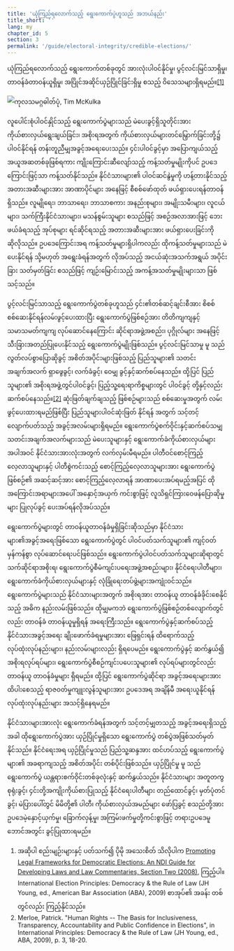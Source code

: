 ```yaml
---
title: 'ယုံကြည်ရလောက်သည့် ရွေးကောက်ပွဲဟူသည် အဘယ်နည်း'
title_short: ''
lang: my
chapter_id: 5
section: 3
permalink: '/guide/electoral-integrity/credible-elections/'
---
```


ယုံကြည်ရလောက်သည့် ရွေးကောက်တစ်ခုတွင် အားလုံးပါဝင်နိုင်မှု၊ ပွင့်လင်းမြင်သာရှိမှု၊ တာဝန်ခံတာဝန်ယူရှိမှု၊ အပြိုင်အဆိုင်ယှဉ်ပြိုင်ခြင်းရှိမှု စသည့် ဝိသေသများရှိရမည်။[\[1\]](#footnote-1)

 ![ကုလသမဂ္ဂဓါတ်ပုံ, Tim McKulka](/images/guide/UN-Photo-Tim-McKulka-460567.jpg) 

လူပေါင်းစုံပါဝင်နှိုင်သည့် ရွေးကောက်ပွဲများသည် မဲပေးခွင့်ရှိသူတိုင်းအား ကိုယ်စားလှယ်ရွေးချယ်ခြင်း၊ အစိုးရအတွက် ကိုယ်စားလှယ်များတင်မြှောက်ခြင်းတို့၌ ပါဝင်နိုင်ရန် တန်းတူညီမျှအခွင့်အရေးပေးသည်။ ၄င်းပါဝင်ခွင့်မှာ အပြောကျယ်သည့် အယူအဆတစ်ခုဖြစ်ရကား ကျိုးကြောင်းဆီလျော်သည့် ကန့်သတ်မှုမျိုးကိုပင် ဥပဒေကြောင်းဖြင့်သာ ကန့်သတ်နိုင်သည်။ နိုင်ငံသားများ၏ ပါဝင်ဆင်နွဲမှုကို ဟန့်တားနိုင်သည့် အတားအဆီးများအား အာဏာပိုင်များ အနေဖြင့် စီစစ်ဖော်ထုတ် ဖယ်ရှားပေးရန်တာဝန်ရှိသည်။ လူမျိုရေး၊ ဘာသာရေး၊ ဘာသာစကား အနည်းစုများ၊ အမျိုးသမီးများ၊ လူငယ်များ၊ သက်ကြီးနိုင်ငံသားများ၊ မသန်စွမ်းသူများ စသည်ဖြင့် အစဉ်အလာအားဖြင့် ဘေးဖယ်ခံရသည့် အုပ်စုများ ရင်ဆိုင်ရသည့် အတားအဆီးများအား ဖယ်ရှားပေးခြင်းကို ဆိုလိုသည်။ ဥပဒေကြောင်းအရ ကန့်သတ်မှုများရှိပါကလည်း ထိုကန့်သတ်မှုများသည် မဲပေးနိုင်ရန် သို့မဟုတ် အရွေးခံရန်အတွက် လိုအပ်သည့် အငယ်ဆုံးအသက်အရွယ် အပိုင်းခြား သတ်မှတ်ခြင်း စသည်ဖြင့် ကျဉ်းမြောင်းသည့် အကန့်အသတ်မှုမျိုးများသာ ဖြစ်သင့်သည်။

ပွင့်လင်းမြင်သာသည့် ရွေးကောက်ပွဲတစ်ခုဟူသည် ၄င်း၏တစ်ဆင့်ချင်းစီအား စိစစ် စစ်ဆေးနိုင်ရန်လမ်းဖွင့်ပေးထားပြီး ရွေးကောက်ပွဲဖြစ်စဉ်အား တိတိကျကျနှင့် သမာသမတ်ကျကျ လုပ်ဆောင်နေကြောင်း ဆိုင်ရာအဖွဲ့အစည်း၊ ပုဂ္ဂိုလ်များ အနေဖြင့် သီးခြားအတည်ပြုပေးနိုင်သည့် ရွေးကောက်ပွဲမျိုးဖြစ်သည်။ ပွင့်လင်းမြင်သာမှု မူ သည် လွတ်လပ်စွာပြောဆိုခွင့် အစိတ်အပိုင်းများဖြစ်သည့် ပြည်သူများ၏ သတင်းအချက်အလက် ရှာဖွေခွင့်၊ လက်ခံခွင့်၊ ဝေမျှ ခွင့်နှင့်ဆက်စပ်နေသည်။ ထို့ပြင် ပြည်သူများ၏ အစိုးရအဖွဲ့တွင်ပါဝင်ခွင့်၊ ပြည့်သူ့ရေးရာကိစ္စများတွင် ပါဝင်ခွင့် တို့နှင့်လည်းဆက်စပ်နေသည်။[\[2\]](#footnote-2) ဆုံးဖြတ်ချက်ချသည့် ဖြစ်စဉ်များသည် စစ်ဆေးမှုအတွက် လမ်းဖွင့်ပေးထားရမည်ဖြစ်ပြီး ပြည်သူများပါဝင်ဆုံးဖြတ် နိုင်ရန် အတွက် သင့်တင့်လျောက်ပတ်သည့် အခွင့်အလမ်းများရှိရမည်။ ရွေးကောက်ပွဲစက်ဝိုင်းနှင့်ဆက်စပ်သမျှ သတင်းအချက်အလက်များသည် မဲပေးသူများနှင့် ရွေးကောက်ခံကိုယ်စားလှယ်များအပါအဝင် နိုင်ငံသားအားလုံးအတွက် လက်လှမ်းမီရမည်။ ပါတီဝင်စောင့်ကြည့်လေ့လာသူများနှင့် ပါတီစွဲကင်းသည့် စောင့်ကြည့်လေ့လာသူများအား ရွေးကောက်ပွဲဖြစ်စဉ်၏ အဆင့်ဆင့်အား စောင့်ကြည့်လေ့လာရန် အာဏာပေးအပ်ရမည့်အပြင် ထိုအကြောင်းအရာများအပေါ် အနှောင့်အယှက် ကင်းစွာဖြင့် လူသိရှင်ကြားဝေဖန်ပြောဆိုမှုများ ပြုလုပ်ခွင့် ပေးအပ်ရန်လိုအပ်သည်။

ရွေးကောက်ပွဲများတွင် တာဝန်ယူတာဝန်ခံမှုရှိခြင်းဆိုသည်မှာ နိုင်ငံသားများ၏အခွင့်အရေးဖြစ်သော ရွေးကောက်ပွဲတွင် ပါဝင်ပတ်သက်သူများ၏ ကျင့်ဝတ်မှန်ကန်စွာ လုပ်ဆောင်ရေးပင်ဖြစ်သည်။ ရွေးကောက်ပွဲပါဝင်ပတ်သက်သူများဆိုရာတွင် သက်ဆိုင်ရာအစိုးရ၊ ရွေးကောက်ပွဲစီမံကျင်းပရေးအဖွဲ့အစည်းများ၊ နိုင်ငံရေးပါတီများ၊ ရွေးကောက်ခံကိုယ်စားလှယ်များနှင့် လုံခြုံရေးတပ်ဖွဲ့များအကျုံးဝင်သည်။ ရွေးကောက်ပွဲများသည် နိုင်ငံသားများအတွက် အစိုးရအား တာဝန်ယူ တာဝန်ခံခိုင်းစေနိုင်သည့် အဓိက နည်းလမ်းဖြစ်သည်။ ထိုမျှမကဘဲ ရွေးကောက်ပွဲဖြစ်စဉ်တစ်လျောက်တွင်လည်း တာဝန်ခံ တာဝန်ယူမှုရှိရန် အရေးကြီးသည်။ ရွေးကောက်ပွဲနှင့်ဆက်စပ်သည့် နိုင်ငံသားအခွင့်အရေး ချိုးဖောက်ခံရမှုများအား ဖြေရှင်းရန် ထိရောက်သည့် လုပ်ထုံးလုပ်နည်းများ၊ နည်းလမ်းများလည်း ရှိရပေမည်။ ရွေးကောက်ပွဲနှင့် ဆက်နွှယ်၍ အစိုးရလုပ်ရပ်များ၊ ရွေးကောက်ပွဲစီစဉ်ကျင်းပပေးသူများ၏ လုပ်ရပ်များတွင်လည်း တာဝန်ယူ တာဝန်ခံမှုများ ရှိရမည်။ ထို့ပြင် ရွေးကောက်ပွဲဆိုင်ရာ အခွင့်အရေးများအား ထိပါးစေသည့် ရာဇဝတ်မှုကျူးလွန်သူများအား ဥပဒေအရ အချိန်မီ အရေးယူနိုင်ရန် လုပ်ထုံးလုပ်နည်းများ အသင့်ရှိနေရမည်။

နိုင်ငံသားများအားလုံး ရွေးကောက်ခံရန်အတွက် သင့်တင့်မျှတသည့် အခွင့်အရေးရှိသည့်အခါ ထိုရွေးကောက်ပွဲအား ယှဉ်ပြိုင်မှုရှိသော ရွေးကောက်ပွဲ တစ်ပွဲအဖြစ်သတ်မှတ်နိုင်သည်။ နိုင်ငံရေးအရ ယှဉ်ပြိုင်မှုသည် ပြည်သူ့ဆန္ဒအား ထင်ဟပ်သည့် ရွေးကောက်ပွဲများ၏ အခရာကျသည့် အစိတ်အပိုင်း တစ်ပိုင်းဖြစ်သည်။ ယှဉ်ပြိုင်မှု မူ သည် ရွေးကောက်ပွဲ ယန္တရားစက်ဝိုင်းတစ်ခုလုံးနှင့် ဆက်နွှယ်သည်။ နိုင်ငံသားများ အတူတကွစုရုံးခွင့်၊ ၄င်းတို့အကျိုးကိုယ်စားပြုသည့် နိုင်ငံရေးပါတီများ တည်ထောင်ခွင့်၊ မှတ်ပုံတင်ခွင့်၊ မဲပြားပေါ်တွင် မိမိတို့၏ ပါတီ၊ ကိုယ်စားလှယ်အမည်များ ဖော်ပြခွင့် စသည်တို့အား ဥပဒေမဲ့နှောင့်ယှက်မှု၊ ခြောက်လှန့်မှု၊ အကြမ်းဖက်မှုတို့ကင်းစွာဖြင့် တရားဥပဒေမူဘောင်အတွင်း ခွင့်ပြုထားရမည်။

1.  [](#reference-1)အဆိုပါ စည်းမျဉ်းများနှင့် ပတ်သက်၍ ပိုမို အသေးစိတ် သိလိုပါက [Promoting Legal Frameworks for Democratic Elections: An NDI Guide for Developing Laws and Law Commentaries, Section Two (2008)](https://www.ndi.org/node/14905), ကြည့်ပါ။ International Election Principles: Democracy & the Rule of Law (JH Young, ed., American Bar Association (ABA), 2009) စာအုပ်၏ အခန်း တစ် တွင်လည်း ကြည့်နိုင်သည်။
2.  [](#reference-2)Merloe, Patrick. "Human Rights -- The Basis for Inclusiveness, Transparency, Accountability and Public Confidence in Elections", in International Principles: Democracy & the Rule of Law (JH Young, ed., ABA, 2009), p. 3, 18-20.

